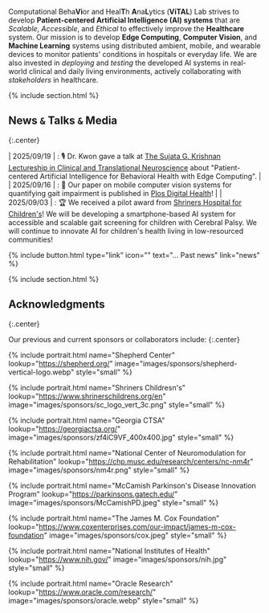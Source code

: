 ---
---

<!-- {% capture recruiting %}
Currently, we are actively recruiting <u>1 - 2 Ph.D. students</u> from *[Emory CS](https://computerscience.emory.edu/graduate/admissions/index.html)* and *[GT ML](https://ml.gatech.edu/phd/admissions)* programs. Please contact [Dr. Kwon](mailto:hyeokhyen.kwon@gatech.edu) or apply for those programs, if you are interested in **Computer Vision**, **Ubiquitous Computing**, and **Machine Learning** techniques for **Health Analytics**.
{% endcapture %}
{% capture content %} {{ recruiting }}{% endcapture %}
{% include alert.html type="tip" content=content %} -->

Computational Beha**Vi**or and Heal**T**h **A**na**L**ytics (**ViTAL**) Lab strives to develop **Patient-centered Artificial Intelligence (AI) systems** that are *Scalable*, *Accessible*, and *Ethical* to effectively improve the **Healthcare** system. 
Our mission is to develop **Edge Computing**, **Computer Vision**, and **Machine Learning** systems using distributed ambient, mobile, and wearable devices to monitor patients' conditions in hospitals or everyday life. We are also invested in *deploying* and *testing* the developed AI systems in real-world clinical and daily living environments, actively collaborating with *stakeholders* in healthcare.

{% include section.html %}

## News $\mathtt{\&}$ Talks $\mathtt{\&}$ Media
{:.center}

<style>
td, th {
   border: none!important;
}
</style>
| 2025/09/19 | : 🎙 Dr. Kwon gave a talk at [The Sujata G. Krishnan Lectureship in Clinical and Translational Neuroscience](https://calendar.utrgv.edu/event/the-sujata-g-krishnan-lectureship-in-clinical-and-translational-neuroscience-presents-patient-oriented-artificial-intelligence-for-behavior-monitoring-with-edge-computing-by-dr-hyeokhyen-kwon) about "Patient-centered Artificial Intelligence for Behavioral Health with Edge Computing". |
| 2025/09/16 | : 📖 Our paper on mobile computer vision systems for quantifying gait impairment is published in [Plos Digital Health](https://journals.plos.org/digitalhealth/article?id=10.1371/journal.pdig.0001004)! |
| 2025/09/03 | : 🏆 We received a pilot award from [Shriners Hospital for Children's](https://www.shrinerschildrens.org/en)! We will be developing a smartphone-based AI system for accessible and scalable gait screening for children with Cerebral Palsy. We will continue to innovate AI for children's health living in low-resourced communities!

{%
  include button.html
  type="link"
  icon=""
  text="... Past news"
  link="news"
%}

{% include section.html %}


## Acknowledgments
{:.center}

Our previous and current sponsors or collaborators include:
{:.center}

<!-- Shepherd Center -->
{% include portrait.html name="Shepherd Center" lookup="https://shepherd.org/" image="images/sponsors/shepherd-vertical-logo.webp" style="small" %}

<!-- GA CTSA -->
{% include portrait.html name="Shriners Childresn's" lookup="https://www.shrinerschildrens.org/en" image="images/sponsors/sc_logo_vert_3c.png" style="small" %}

<!-- Shriners -->
{% include portrait.html name="Georgia CTSA" lookup="https://georgiactsa.org/" image="images/sponsors/zf4iC9VF_400x400.jpg" style="small" %}


<!-- NM4R -->
{% include portrait.html name="National Center of Neuromodulation for Rehabilitation" lookup="https://chp.musc.edu/research/centers/nc-nm4r" image="images/sponsors/nm4r.png" style="small" %}

<!-- McCamish -->
{% include portrait.html name="McCamish Parkinson's Disease Innovation Program" lookup="https://parkinsons.gatech.edu/" image="images/sponsors/McCamishPD.jpeg" style="small" %}

<!-- Cox -->
{% include portrait.html name="The James M. Cox Foundation" lookup="https://www.coxenterprises.com/our-impact/james-m-cox-foundation" image="images/sponsors/cox.jpeg" style="small" %}

<!-- NIH -->
{% include portrait.html name="National Institutes of Health" lookup="https://www.nih.gov/" image="images/sponsors/nih.jpg" style="small" %}

<!-- Oracle -->
{% include portrait.html name="Oracle Research" lookup="https://www.oracle.com/research/" image="images/sponsors/oracle.webp" style="small" %}

